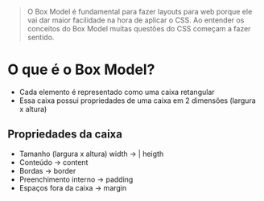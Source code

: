 > O Box Model é fundamental para fazer layouts para web porque ele vai dar maior facilidade na hora de aplicar o CSS. Ao entender os conceitos do Box Model muitas questões do CSS começam a fazer sentido.

# O que é o Box Model?
* Cada elemento é representado como uma caixa retangular
* Essa caixa possui propriedades de uma caixa em 2 dimensões (largura x altura)

## Propriedades da caixa

* Tamanho (largura x altura) width → | heigth
* Conteúdo → content
* Bordas → border
* Preenchimento interno → padding
* Espaços fora da caixa → margin